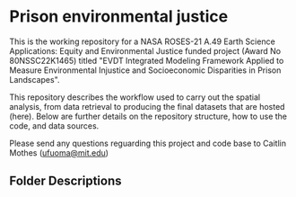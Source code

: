 # Prison environmental justice

This is the working repository for a NASA ROSES-21 A.49 Earth Science Applications: Equity and Environmental Justice funded project (Award No 80NSSC22K1465) titled "EVDT Integrated Modeling Framework Applied to Measure Environmental Injustice and Socioeconomic Disparities in Prison Landscapes".

This repository describes the workflow used to carry out the spatial analysis, from data retrieval to producing the final datasets that are hosted (here). Below are further details on the repository structure, how to use the code, and data sources.

Please send any questions reguarding this project and code base to Caitlin Mothes (ufuoma@mit.edu)

## Folder Descriptions
